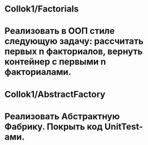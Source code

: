 # Collok1/Factorials
# Реализовать в ООП стиле следующую задачу: рассчитать первых n факториалов, вернуть контейнер с первыми n факториалами.
# Collok1/AbstractFactory
# Реализовать Абстрактную Фабрику. Покрыть код UnitTest-ами.
